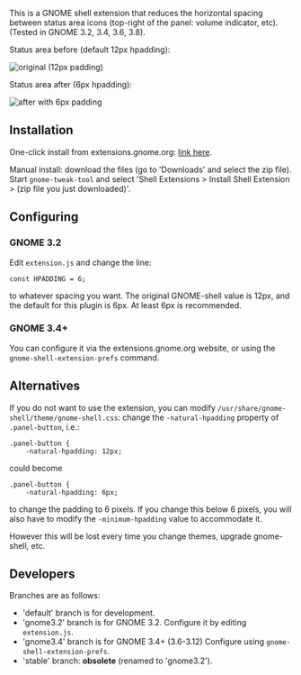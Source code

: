 This is a GNOME shell extension that reduces the horizontal spacing between status area icons (top-right of the panel: volume indicator, etc). (Tested in GNOME 3.2, 3.4, 3.6, 3.8).

Status area before (default 12px hpadding):

![original (12px padding)](http://cdn.bitbucket.org/mathematicalcoffee/status-area-horizontal-spacing-gnome-shell-extension/downloads/status_area_original.png)

Status area after (6px hpadding):

![after with 6px padding](http://cdn.bitbucket.org/mathematicalcoffee/status-area-horizontal-spacing-gnome-shell-extension/downloads/status_area_6px.png)

## Installation
One-click install from extensions.gnome.org: [link here](https://extensions.gnome.org/extension/355/status-area-horizontal-spacing/).

Manual install: download the files (go to 'Downloads' and select the zip file).
Start `gnome-tweak-tool` and select 'Shell Extensions > Install Shell Extension > (zip file you just downloaded)'. 

## Configuring
### GNOME 3.2
Edit `extension.js` and change the line:

    const HPADDING = 6;

to whatever spacing you want. The original GNOME-shell value is 12px, and the default for this plugin is 6px.
At least 6px is recommended.

### GNOME 3.4+
You can configure it via the extensions.gnome.org website, or using the `gnome-shell-extension-prefs` command.

## Alternatives
If you do not want to use the extension, you can modify `/usr/share/gnome-shell/theme/gnome-shell.css`: change the `-natural-hpadding` property of `.panel-button`, i.e.:

    .panel-button {
        -natural-hpadding: 12px;

could become

    .panel-button {
        -natural-hpadding: 6px;

to change the padding to 6 pixels. If you change this below 6 pixels, you will also have to modify the `-minimum-hpadding` value to accommodate it.

However this will be lost every time you change themes, upgrade gnome-shell, etc.

## Developers

Branches are as follows:

* 'default' branch is for development.
* 'gnome3.2' branch is for GNOME 3.2. Configure it by editing `extension.js`.
* 'gnome3.4' branch is for GNOME 3.4+ (3.6-3.12) Configure using `gnome-shell-extension-prefs`.
* 'stable' branch: **obsolete** (renamed to 'gnome3.2').

